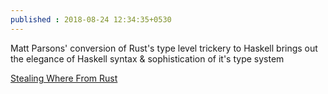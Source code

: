 ```yaml
---
published : 2018-08-24 12:34:35+0530
---
```


Matt Parsons' conversion of Rust's type level trickery to Haskell brings out the elegance of Haskell syntax & sophistication of it's type system

[Stealing Where From Rust](http://www.parsonsmatt.org/2018/03/26/stealing_where_from_rust.html)

